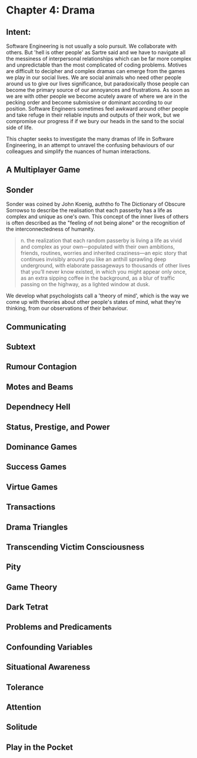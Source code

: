# Chapter 4: Drama

## Intent:
Software Engineering is not usually a solo pursuit.  We collaborate with others.  But 'hell is other people' as Sartre said and we have to navigate all the messiness of interpersonal relationships which can be far more complex and unpredictable than the most complicated of coding problems.  Motives are difficult to decipher and complex dramas can emerge from the games we play in our social lives.  We are social animals who need other people around us to give our lives significance, but paradoxically those people can become the primary source of our annoyances and frustrations.  As soon as we are with other people we become acutely aware of where we are in the pecking order and become submissive or dominant according to our position.  Software Engineers sometimes feel awkward around other people and take refuge in their reliable inputs and outputs of their work, but we compromise our progress if if we bury our heads in the sand to the social side of life.

This chapter seeks to investigate the many dramas of life in Software Engineering, in an attempt to unravel the confusing behaviours of our colleagues and simplify the nuances of human interactions.

## A Multiplayer Game

## Sonder
Sonder was coined by John Koenig, auththo fo The Dictionary of Obscure Sorrowso to describe the realisation that each passerby has a life as complex and unique as one's own. This concept of the inner lives of others is often described as the "feeling of not being alone" or the recognition of the interconnectedness of humanity.

> n. the realization that each random passerby is living a life as vivid and complex as your own—populated with their own ambitions, friends, routines, worries and inherited craziness—an epic story that continues invisibly around you like an anthill sprawling deep underground, with elaborate passageways to thousands of other lives that you’ll never know existed, in which you might appear only once, as an extra sipping coffee in the background, as a blur of traffic passing on the highway, as a lighted window at dusk.

We develop what psychologists call a 'theory of mind', which is the way we come up with theories about other people's states of mind, what they're thinking, from our observations of their behaviour.

## Communicating

## Subtext

## Rumour Contagion

## Motes and Beams

## Dependnecy Hell

## Status, Prestige, and Power

## Dominance Games

## Success Games

## Virtue Games

## Transactions

## Drama Triangles

## Transcending Victim Consciousness

## Pity

## Game Theory

## Dark Tetrat

## Problems and Predicaments

## Confounding Variables

## Situational Awareness

## Tolerance

## Attention

## Solitude

## Play in the Pocket

